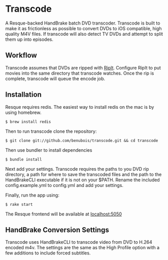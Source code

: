 # Transcode

A Resque-backed HandBrake batch DVD transcoder. Transcode is built to make it as frictionless as possible to convert DVDs to iOS compatible, high quality M4V files. If transcode will also detect TV DVDs and attempt to split them up into episodes.

## Workflow

Transcode assumes that DVDs are ripped with [RipIt](http://thelittleappfactory.com/ripit/). Configure RipIt to put movies into the same directory that transcode watches. Once the rip is complete, transcode will queue the encode job.

## Installation

Resque requires redis. The easiest way to install redis on the mac is by using homebrew.

    $ brew install redis

Then to run transcode clone the repository:

    $ git clone git://github.com/benubois/transcode.git && cd transcode

Then use bundler to install dependencies

    $ bundle install

Next add your settings. Transcode requires the paths to you DVD rip directory, a path for where to save the transcoded files and the path to the HandBrakeCLI executable if it is not on your $PATH. Rename the included config.example.yml to config.yml and add your settings.

Finally, run the app using:

    $ rake start

The Resque frontend will be available at [localhost:5050](http://localhost:5050)

## HandBrake Conversion Settings
Transcode uses HandBrakeCLI to transcode video from DVD to H.264 encoded m4v. The settings are the same as the High Profile option with a few additions to include forced subtitles.